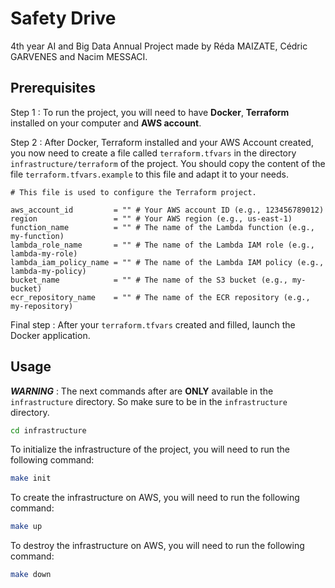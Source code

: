 # Safety Drive
4th year AI and Big Data Annual Project made by Réda MAIZATE, Cédric GARVENES and Nacim MESSACI.

## Prerequisites

Step 1 : To run the project, you will need to have **Docker**, **Terraform** installed on your computer and **AWS account**.

Step 2 : After Docker, Terraform installed and your AWS Account created, you now need to create a file called `terraform.tfvars` in the directory `infrastructure/terraform` of the project.
You should copy the content of the file `terraform.tfvars.example` to this file and adapt it to your needs.
```
# This file is used to configure the Terraform project.

aws_account_id         = "" # Your AWS account ID (e.g., 123456789012)
region                 = "" # Your AWS region (e.g., us-east-1)
function_name          = "" # The name of the Lambda function (e.g., my-function)
lambda_role_name       = "" # The name of the Lambda IAM role (e.g., lambda-my-role)
lambda_iam_policy_name = "" # The name of the Lambda IAM policy (e.g., lambda-my-policy)
bucket_name            = "" # The name of the S3 bucket (e.g., my-bucket)
ecr_repository_name    = "" # The name of the ECR repository (e.g., my-repository)
```

Final step : After your `terraform.tfvars` created and filled, launch the Docker application.

## Usage
**_WARNING_** : The next commands after are **ONLY** available in the `infrastructure` directory. So make sure to be in the `infrastructure` directory.

```bash
cd infrastructure
```

To initialize the infrastructure of the project, you will need to run the following command:

```bash
make init
```

To create the infrastructure on AWS, you will need to run the following command:

```bash
make up
```

To destroy the infrastructure on AWS, you will need to run the following command:

```bash
make down
```
